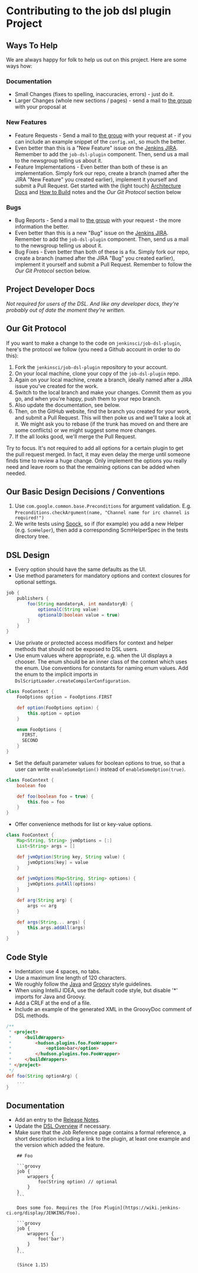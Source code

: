 # Contributing to the job dsl plugin Project

## Ways To Help
We are always happy for folk to help us out on this project.  Here are some ways how:

### Documentation

* Small Changes (fixes to spelling, inaccuracies, errors) - just do it.
* Larger Changes (whole new sections / pages) - send a mail to [the group](https://groups.google.com/forum/?fromgroups#!forum/job-dsl-plugin) with your proposal at 
    
### New Features
* Feature Requests - Send a mail to [the group](https://groups.google.com/forum/?fromgroups#!forum/job-dsl-plugin) with your request at - if you can include an example snippet of the `config.xml`, so much the better.
* Even better than this is a "New Feature" issue on the [Jenkins JIRA](https://issues.jenkins-ci.org/secure/Dashboard.jspa). Remember to add the `job-dsl-plugin` component. Then, send us a mail to the newsgroup telling us about it.
* Feature Implementations - Even better than both of these is an implementation.  Simply fork our repo, create a branch (named after the JIRA "New Feature" you created earlier), implement it yourself and submit a Pull Request.  Get started with the (light touch) [Architecture Docs](docs/Jenkins-Job-DSL-Architecture.md) and  [How to Build](docs/Building-the-Jenkins-Job-DSL.md) notes and the _Our Git Protocol_ section below
    
### Bugs
* Bug Reports - Send a mail to [the group](https://groups.google.com/forum/?fromgroups#!forum/job-dsl-plugin) with your request - the more information the better.
* Even better than this is a new "Bug" issue on the [Jenkins JIRA](https://issues.jenkins-ci.org/secure/Dashboard.jspa). Remember to add the `job-dsl-plugin` component. Then, send us a mail to the newsgroup telling us about it.
* Bug Fixes - Even better than both of these is a fix.   Simply fork our repo, create a branch (named after the JIRA "Bug" you created earlier), implement it yourself and submit a Pull Request.  Remember to follow the _Our Git Protocol_ section below.

## Project Developer Docs
_Not required for users of the DSL. And like any developer docs, they're probably out of date the moment they're written._

## Our Git Protocol
If you want to make a change to the code on `jenkinsci/job-dsl-plugin`, here's the protocol we follow (you need a Github account in order to do this):

1. Fork the `jenkinsci/job-dsl-plugin` repository to your account.
2. On your local machine, clone your copy of the `job-dsl-plugin` repo.
3. Again on your local machine, create a branch, ideally named after a JIRA issue you've created for the work.
4. Switch to the local branch and make your changes. Commit them as you go, and when you're happy, push them to your repo branch.
5. Also update the documentation, see below.
6. Then, on the GitHub website, find the branch you created for your work, and submit a Pull Request. This will then poke us and we'll take a look at it. We might ask you to rebase (if the trunk has moved on and there are some conflicts) or we might suggest some more changes.
7. If the all looks good, we'll merge the Pull Request.

Try to focus. It's not required to add all options for a certain plugin to get the pull request merged. In fact, it may
even delay the merge until someone finds time to review a huge change. Only implement the options you really need and
leave room so that the remaining options can be added when needed.

## Our Basic Design Decisions / Conventions
1. Use `com.google.common.base.Preconditions` for argument validation. E.g. `Preconditions.checkArgument(name, "Channel name for irc channel is required!")`
1. We write tests using [Spock](http://code.google.com/p/spock/), so if (for example) you add a new Helper (e.g. `ScmHelper`), then add a corresponding ScmHelperSpec in the tests directory tree.

## DSL Design
* Every option should have the same defaults as the UI.
* Use method parameters for mandatory options and context closures for optional settings.

```groovy
job {
    publishers {
        foo(String mandatoryA, int mandatoryB) {
            optionalC(String value)
            optionalD(boolean value = true)
        }
    }
}
```

* Use private or protected access modifiers for context and helper methods that should not be exposed to DSL users.
* Use enum values where appropriate, e.g. when the UI displays a chooser. The enum should be an inner class of the
context which uses the enum. Use conventions for constants for naming enum values. Add the enum to the implicit imports
in `DslScriptLoader.createCompilerConfiguration`.

```groovy
class FooContext {
    FooOptions option = FooOptions.FIRST

    def option(FooOptions option) {
        this.option = option
    }

    enum FooOptions {
      FIRST,
      SECOND
    }
}
```

* Set the default parameter values for boolean options to true, so that a user can write `enableSomeOption()` instead
of `enableSomeOption(true)`.

```groovy
class FooContext {
    boolean foo

    def foo(boolean foo = true) {
        this.foo = foo
    }
}
```

* Offer convenience methods for list or key-value options.

```groovy
class FooContext {
    Map<String, String> jvmOptions = [:]
    List<String> args = []

    def jvmOption(String key, String value) {
        jvmOptions[key] = value
    }

    def jvmOptions(Map<String, String> options) {
        jvmOptions.putAll(options)
    }

    def arg(String arg) {
        args << arg
    }

    def args(String... args) {
        this.args.addAll(args)
    }
}
```

## Code Style
* Indentation: use 4 spaces, no tabs.
* Use a maximum line length of 120 characters.
* We roughly follow the [Java](http://www.oracle.com/technetwork/java/javase/documentation/codeconvtoc-136057.html) and [Groovy](http://groovy.codehaus.org/Groovy+style+and+language+feature+guidelines+for+Java+developers) style guidelines.
* When using IntelliJ IDEA, use the default code style, but disable '*' imports for Java and Groovy.
* Add a CRLF at the end of a file.
* Include an example of the generated XML in the GroovyDoc comment of DSL methods.

```groovy
/**
 * <project>
 *     <buildWrappers>
 *         <hudson.plugins.foo.FooWrapper>
 *             <option>bar</option>
 *         </hudson.plugins.foo.FooWrapper>
 *     </buildWrappers>
 * </project>
 */
def foo(String optionArg) {
    ...
}
```

## Documentation
* Add an entry to the [Release Notes](docs/Home.md#release-notes).
* Update the [DSL Overview](docs/Job-DSL-Commands.md#dsl-methods) if necessary.
* Make sure that the Job Reference page contains a formal reference, a short description including a link to the plugin, at least one example and the version which added the feature.

```
    ## Foo

    ```groovy
    job {
        wrappers {
            foo(String option) // optional
        }
    }
    ```

    Does some foo. Requires the [Foo Plugin](https://wiki.jenkins-ci.org/display/JENKINS/Foo).

    ```groovy
    job {
        wrappers {
            foo('bar')
        }
    }
    ```

    (Since 1.15)
```
